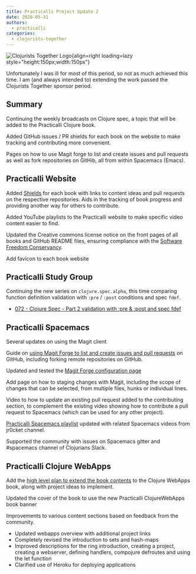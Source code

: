 ```yaml
---
title: Practicalli Project Update 2
date: 2020-05-31
authors:
  - practicalli
categories:
  - clojurists-together
---
```


![Clojurists Together Logo](https://raw.githubusercontent.com/practicalli/graphic-design/live/buttons/practicalli-clojurists-together-button.svg){align=right loading=lazy style="height:150px;width:150px"}

Unfortunately I was ill for most of this period, so not as much achieved this time.  I am (and always intended to) extending the work passed the Clojurists Together sponsor period.

<!-- more -->

## Summary

Continuing the weekly broadcasts on Clojure spec, a topic that will be added to the Practicalli Clojure book.

Added GitHub issues / PR shields for each book on the website to make tracking and contributing more convenient.

Pages on how to use Magit forge to list and create issues and pull requests as well as fork repositories on GitHib, all from within Spacemacs (Emacs).


## Practicalli Website

Added [Shields](https://github.com/badges/shields) for each book with links to content ideas and pull requests on the respective repositories.  Aids in the tracking of book progress and providing another way for others to contribute.

Added YouTube playlists to the Practicalli website to make specific video content easier to find.

Updated the Creative commons license notice on the front pages of all books and GitHub README files, ensuring compliance with the [Software Freedom Conservancy](https://sfconservancy.org/).

Add favicon to each book website


## Practicalli Study Group

Continuing the new series on `clojure.spec.alpha`, this time comparing function definition validation with `:pre` / `:post` conditions and spec `fdef`.

- [072 - Clojure Spec - Part 2 validation with :pre & :post and spec fdef](https://www.youtube.com/watch?v=fOv_z6E30l0&list=PLpr9V-R8ZxiBWGAuncfBRYhZtY5-Bp75s&index=3)


## Practicalli Spacemacs

Several updates on using the Magit client

Guide on [using Magit Forge to list and create issues and pull requests](https://practical.li/spacemacs/source-control/magit/forge/) on GitHub, including forking remote repositories on GitHub.

Updated and tested the [Magit Forge configuration page](https://practical.li/spacemacs/source-control/forge-configuration/)

Add page on how to staging changes with Magit, including the scope of changes that can be selected, from multiple files, hunks or individual lines.

Video to how to update an existing pull request added to the contributing section, to complement the existing video showing how to contribute a pull request to Spacemacs (which can be used for any other project).

[Practicalli Spacemacs playlist](https://www.youtube.com/playlist?list=PLpr9V-R8ZxiCHMl2_dn1Fovcd34Oz45su) updated with related Spacemacs videos from jr0cket channel.

Supported the community with issues on Spacemacs gitter and #spacemacs channel of Clojurians Slack.


## Practicalli Clojure WebApps

Add the [high level plan to extend the book contents](http://practical.li/clojure-web-services/content-plan.html) to the Clojure WebApps book, along with project ideas to implement.

Updated the cover of the book to use the new Practicalli ClojureWebApps book banner

Improvements to various content sections based on feedback from the community.

- Updated webapps overview with additional project links
- Completely revised the introduction to sets and hash-maps
- Improved descriptions for the ring introduction, creating a project, creating a webserver, defining handlers, compojure defroutes and using the let function
- Clarified use of Heroku for deploying applications
